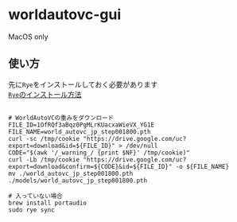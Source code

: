 # worldautovc-gui

MacOS only

## 使い方

先に`Rye`をインストールしておく必要があります  
[`Rye`のインストール方法](https://rye-up.com/guide/installation/)
  


```

# WorldAutoVCの重みをダウンロード
FILE_ID=1OfRQf3aBqz0PgMLrKUacxaWieVX_YG1E
FILE_NAME=world_autovc_jp_step001800.pth
curl -sc /tmp/cookie "https://drive.google.com/uc?export=download&id=${FILE_ID}" > /dev/null
CODE="$(awk '/_warning_/ {print $NF}' /tmp/cookie)"  
curl -Lb /tmp/cookie "https://drive.google.com/uc?export=download&confirm=${CODE}&id=${FILE_ID}" -o ${FILE_NAME}
mv ./world_autovc_jp_step001800.pth ./models/world_autovc_jp_step001800.pth

# 入っていない場合
brew install portaudio
sudo rye sync
```